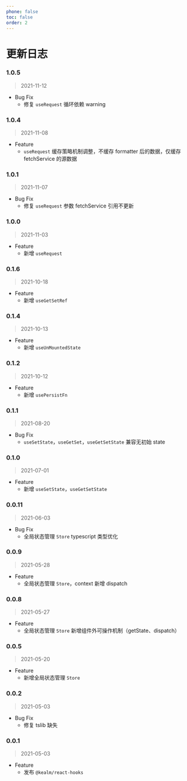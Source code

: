 ```yaml
---
phone: false
toc: false
order: 2
---
```


# 更新日志

### 1.0.5

> 2021-11-12

- Bug Fix
    - 修复 `useRequest` 循环依赖 warning

### 1.0.4

> 2021-11-08

- Feature
    - `useRequest` 缓存策略机制调整，不缓存 formatter 后的数据，仅缓存 fetchService 的源数据

### 1.0.1

> 2021-11-07

- Bug Fix
    - 修复 `useRequest` 参数 fetchService 引用不更新

### 1.0.0

> 2021-11-03

- Feature
    - 新增 `useRequest`

### 0.1.6

> 2021-10-18

- Feature
    - 新增 `useGetSetRef`

### 0.1.4

> 2021-10-13

- Feature
    - 新增 `useUnMountedState`

### 0.1.2

> 2021-10-12

- Feature
    - 新增 `usePersistFn`

### 0.1.1

> 2021-08-20

- Bug Fix
    - `useSetState`，`useGetSet`，`useGetSetState` 兼容无初始 state

### 0.1.0

> 2021-07-01

- Feature
    - 新增 `useSetState`，`useGetSetState`

### 0.0.11

> 2021-06-03

- Bug Fix
    - 全局状态管理 `Store` typescript 类型优化

### 0.0.9

> 2021-05-28

- Feature
    - 全局状态管理 `Store`，context 新增 dispatch

### 0.0.8

> 2021-05-27

- Feature
    - 全局状态管理 `Store` 新增组件外可操作机制（getState、dispatch）

### 0.0.5

> 2021-05-20

- Feature
    - 新增全局状态管理 `Store`

### 0.0.2

> 2021-05-03

- Bug Fix
    - 修复 tslib 缺失

### 0.0.1

> 2021-05-03

- Feature
    - 发布 `@kealm/react-hooks`
